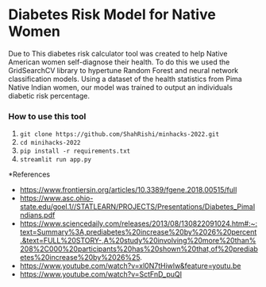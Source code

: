 # Diabetes Risk Model for Native Women
Due to This diabetes risk calculator tool was created to help Native American women self-diagnose their health. To do this we used the GridSearchCV library to hypertune Random Forest and neural network classification models. Using a dataset of the health statistics from Pima Native Indian women, our model was trained to output an individuals diabetic risk percentage. 


### How to use this tool
1. `git clone https://github.com/ShahRishi/minhacks-2022.git`
2. `cd minihacks-2022`
3. `pip install -r requirements.txt`
4. `streamlit run app.py`


*References
- https://www.frontiersin.org/articles/10.3389/fgene.2018.00515/full 
- https://www.asc.ohio-state.edu/goel.1//STATLEARN/PROJECTS/Presentations/Diabetes_PimaIndians.pdf
- https://www.sciencedaily.com/releases/2013/08/130822091024.htm#:~:text=Summary%3A,prediabetes%20increase%20by%2026%20percent.&text=FULL%20STORY-,A%20study%20involving%20more%20than%208%2C000%20participants%20has%20shown%20that,of%20prediabetes%20increase%20by%2026%25. 
- https://www.youtube.com/watch?v=xl0N7tHiwlw&feature=youtu.be 
- https://www.youtube.com/watch?v=SctFnD_puQI 
